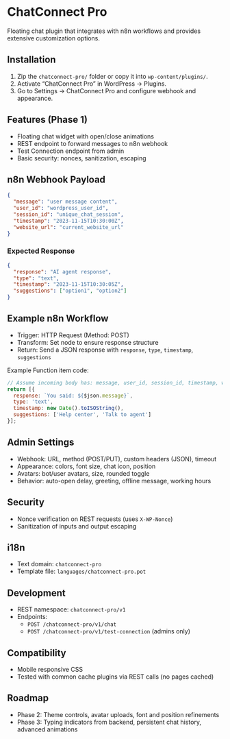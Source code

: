 # ChatConnect Pro

Floating chat plugin that integrates with n8n workflows and provides extensive customization options.

## Installation
1. Zip the `chatconnect-pro/` folder or copy it into `wp-content/plugins/`.
2. Activate “ChatConnect Pro” in WordPress → Plugins.
3. Go to Settings → ChatConnect Pro and configure webhook and appearance.

## Features (Phase 1)
- Floating chat widget with open/close animations
- REST endpoint to forward messages to n8n webhook
- Test Connection endpoint from admin
- Basic security: nonces, sanitization, escaping

## n8n Webhook Payload
```json
{
  "message": "user message content",
  "user_id": "wordpress_user_id",
  "session_id": "unique_chat_session",
  "timestamp": "2023-11-15T10:30:00Z",
  "website_url": "current_website_url"
}
```

### Expected Response
```json
{
  "response": "AI agent response",
  "type": "text",
  "timestamp": "2023-11-15T10:30:05Z",
  "suggestions": ["option1", "option2"]
}
```

## Example n8n Workflow
- Trigger: HTTP Request (Method: POST)
- Transform: Set node to ensure response structure
- Return: Send a JSON response with `response`, `type`, `timestamp`, `suggestions`

Example Function item code:
```javascript
// Assume incoming body has: message, user_id, session_id, timestamp, website_url
return [{
  response: `You said: ${$json.message}`,
  type: 'text',
  timestamp: new Date().toISOString(),
  suggestions: ['Help center', 'Talk to agent']
}];
```

## Admin Settings
- Webhook: URL, method (POST/PUT), custom headers (JSON), timeout
- Appearance: colors, font size, chat icon, position
- Avatars: bot/user avatars, size, rounded toggle
- Behavior: auto-open delay, greeting, offline message, working hours

## Security
- Nonce verification on REST requests (uses `X-WP-Nonce`)
- Sanitization of inputs and output escaping

## i18n
- Text domain: `chatconnect-pro`
- Template file: `languages/chatconnect-pro.pot`

## Development
- REST namespace: `chatconnect-pro/v1`
- Endpoints:
  - `POST /chatconnect-pro/v1/chat`
  - `POST /chatconnect-pro/v1/test-connection` (admins only)

## Compatibility
- Mobile responsive CSS
- Tested with common cache plugins via REST calls (no pages cached)

## Roadmap
- Phase 2: Theme controls, avatar uploads, font and position refinements
- Phase 3: Typing indicators from backend, persistent chat history, advanced animations

